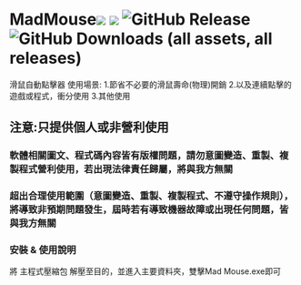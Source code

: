 # MadMouse![](https://img.shields.io/badge/Rates-5_stars-orange) ![](https://img.shields.io/badge/Only_personal_use_&__Non--profit-330033) ![GitHub Release](https://img.shields.io/github/v/release/memtrain/MadMouse) ![GitHub Downloads (all assets, all releases)](https://img.shields.io/github/downloads/memtrain/MadMouse/total)

滑鼠自動點擊器
使用場景:
1.節省不必要的滑鼠壽命(物理)開銷
2.以及連續點擊的遊戲或程式，衝分使用
3.其他使用
## 注意:只提供個人或非營利使用
### 軟體相關圖文、程式碼內容皆有版權問題，請勿意圖變造、重製、複製程式營利使用，若出現法律責任歸屬，將與我方無關
### 超出合理使用範圍（意圖變造、重製、複製程式、不遵守操作規則），將導致非預期問題發生，屆時若有導致機器故障或出現任何問題，皆與我方無關
### 安裝 & 使用說明
將 主程式壓縮包 解壓至目的，並進入主要資料夾，雙擊Mad Mouse.exe即可
